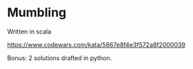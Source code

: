 # Mumbling

Written in scala

https://www.codewars.com/kata/5667e8f4e3f572a8f2000039


Bonus: 2 solutions drafted in python.
